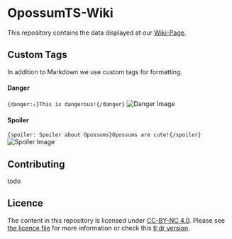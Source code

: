 # OpossumTS-Wiki

This repository contains the data displayed at our [Wiki-Page](https://help.teamspeak.gg).

## Custom Tags

In addition to Markdown we use custom tags for formatting.

#### Danger
`{danger:⚠️}This is dangerous!{/danger}`
![Danger Image](https://i.imgur.com/wUf9TGt.png)

#### Spoiler
`{spoiler: Spoiler about Opossums}Opossums are cute!{/spoiler}`
![Spoiler Image](https://i.imgur.com/Bw2vEOJ.png)

## Contributing

todo

## Licence

The content in this repository is licensed under [CC-BY-NC 4.0](https://creativecommons.org/licenses/by-nc/4.0/legalcode). Please see [the licence file](LICENCE.md) for more information or check this [tl;dr version](https://tldrlegal.com/license/creative-commons-attribution-noncommercial-4.0-international-(cc-by-nc-4.0)).
